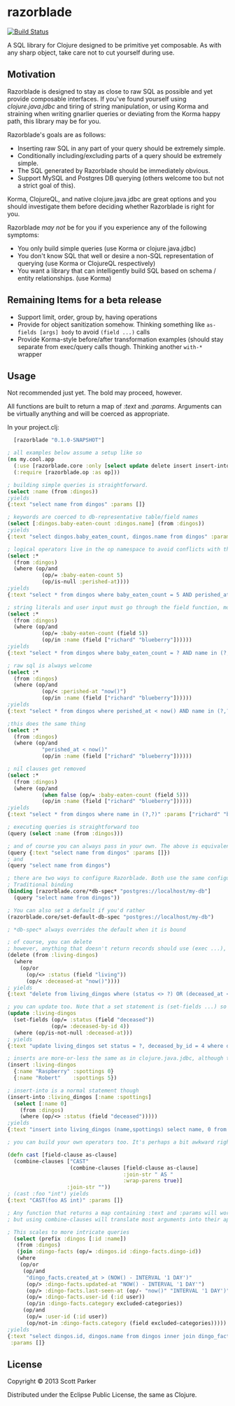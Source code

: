 # razorblade

[![Build Status](https://secure.travis-ci.org/citizenparker/razorblade.png)](http://travis-ci.org/citizenparker/razorblade)

A SQL library for Clojure designed to be primitive yet composable. As with any sharp object, take care not to cut yourself during use.

## Motivation

Razorblade is designed to stay as close to raw SQL as possible and yet provide composable interfaces. If you've found yourself using _clojure.java.jdbc_ and tiring of string manipulation, or using Korma and straining when writing gnarlier queries or deviating from the Korma happy path, this library may be for you.

Razorblade's goals are as follows:

* Inserting raw SQL in any part of your query should be extremely simple.
* Conditionally including/excluding parts of a query should be extremely simple.
* The SQL generated by Razorblade should be immediately obvious.
* Support MySQL and Postgres DB querying (others welcome too but not a strict goal of this).

Korma, ClojureQL, and native clojure.java.jdbc are great options and you should investigate them before deciding whether Razorblade is right for you.

Razorblade _may not_ be for you if you experience any of the following symptoms:

* You only build simple queries (use Korma or clojure.java.jdbc)
* You don't know SQL that well or desire a non-SQL representation of querying (use Korma or ClojureQL respectively)
* You want a library that can intelligently build SQL based on schema / entity relationships. (use Korma)

## Remaining Items for a beta release
* Support limit, order, group by, having operations
* Provide for object sanitization somehow. Thinking something like ```as-fields [args] body``` to avoid ```(field ...)``` calls
* Provide Korma-style before/after transformation examples (should stay separate from exec/query calls though. Thinking another ```with-*``` wrapper

## Usage

Not recommended just yet. The bold may proceed, however.

All functions are built to return a map of _:text_ and _:params_. Arguments can be virtually anything and will be coerced as appropriate.

In your project.clj:
```clj
  [razorblade "0.1.0-SNAPSHOT"]
```

```clj
; all examples below assume a setup like so
(ns my.cool.app
  (:use [razorblade.core :only [select update delete insert insert-into set-fields from where join prefix combine-clauses]])
  (:require [razorblade.op :as op]))
```

```clj
; building simple queries is straightforward.
(select :name (from :dingos))
;yields
{:text "select name from dingos" :params []}
```

```clj
; keywords are coerced to db-representative table/field names
(select [:dingos.baby-eaten-count :dingos.name] (from :dingos))
;yields
{:text "select dingos.baby_eaten_count, dingos.name from dingos" :params []}
```

```clj
; logical operators live in the op namespace to avoid conflicts with their Clojure equivalents
(select :*
  (from :dingos)
  (where (op/and
           (op/= :baby-eaten-count 5)
           (op/is-null :perished-at))))
;yields
{:text "select * from dingos where baby_eaten_count = 5 AND perished_at IS NULL" :params []}
```

```clj
; string literals and user input must go through the field function, most other literals can
(select :*
  (from :dingos)
  (where (op/and
           (op/= :baby-eaten-count (field 5))
           (op/in :name (field ["richard" "blueberry"])))))
;yields
{:text "select * from dingos where baby_eaten_count = ? AND name in (?,?)" :params [5 "richard" "blueberry"]}
```

```clj
; raw sql is always welcome
(select :*
  (from :dingos)
  (where (op/and
           (op/< :perished-at "now()")
           (op/in :name (field ["richard" "blueberry"])))))
;yields
{:text "select * from dingos where perished_at < now() AND name in (?,?)" :params [5 "richard" "blueberry"]}

;this does the same thing
(select :*
  (from :dingos)
  (where (op/and
           "perished_at < now()"
           (op/in :name (field ["richard" "blueberry"])))))
```

```clj
; nil clauses get removed
(select :*
  (from :dingos)
  (where (op/and
           (when false (op/= :baby-eaten-count (field 5)))
           (op/in :name (field ["richard" "blueberry"])))))
;yields
{:text "select * from dingos where name in (?,?)" :params ["richard" "blueberry"]}
```

```clj
; executing queries is straightforward too
(query (select :name (from :dingos)))

; and of course you can always pass in your own. The above is equivalent to
(query {:text "select name from dingos" :params []})
; and
(query "select name from dingos")
```

```clj
; there are two ways to configure Razorblade. Both use the same configuration as clojure.java.jdbc - http://clojure.github.com/java.jdbc/#clojure.java.jdbc/with-connection
; Traditional binding
(binding [razorblade.core/*db-spec* "postgres://localhost/my-db"]
  (query "select name from dingos"))

; You can also set a default if you'd rather
(razorblade.core/set-default-db-spec "postgres://localhost/my-db")

; *db-spec* always overrides the default when it is bound
```

```clj
; of course, you can delete
; however, anything that doesn't return records should use (exec ...), not (query ...)
(delete (from :living-dingos)
  (where
    (op/or
      (op/<> :status (field "living"))
      (op/< :deceased-at "now()"))))
; yields
{:text "delete from living_dingos where (status <> ?) OR (deceased_at < now())" :params ["living"]}

; you can update too. Note that a set statement is (set-fields ...) so as not to conflict with core/set
(update :living-dingos
  (set-fields (op/= :status (field "deceased"))
              (op/= :deceased-by-id 4))
  (where (op/is-not-null :deceased-at)))
; yields
{:text "update living_dingos set status = ?, deceased_by_id = 4 where deceased_at is not null" :params ["deceased"]}
```

```clj
; inserts are more-or-less the same as in clojure.java.jdbc, although table names go through clause transformation
(insert :living-dingos
  {:name "Raspberry" :spottings 0}
  {:name "Robert"    :spottings 5})

; insert-into is a normal statement though
(insert-into :living_dingos [:name :spottings]
  (select [:name 0]
    (from :dingos)
    (where (op/<> :status (field "deceased")))))
;yields
{:text "insert into living_dingos (name,spottings) select name, 0 from dingos where status <> ?" :params []}
```

```clj
; you can build your own operators too. It's perhaps a bit awkward right now, though (patches welcome - much is missing)

(defn cast [field-clause as-clause]
  (combine-clauses ["CAST"
                    (combine-clauses [field-clause as-clause]
                                     :join-str " AS "
                                     :wrap-parens true)]
                   :join-str ""))
; (cast :foo "int") yields
{:text "CAST(foo AS int)" :params []}

; Any function that returns a map containing :text and :params will work
; but using combine-clauses will translate most arguments into their appropriate representation
```

```clj
; This scales to more intricate queries
  (select (prefix :dingos [:id :name])
   (from :dingos)
   (join :dingo-facts (op/= :dingos.id :dingo-facts.dingo-id))
   (where
    (op/or
     (op/and
      "dingo_facts.created_at > (NOW() - INTERVAL '1 DAY')"
      (op/> :dingo-facts.updated-at "NOW() - INTERVAL '1 DAY'")
      (op/> :dingo-facts.last-seen-at (op/- "now()" "INTERVAL '1 DAY')"))
      (op/= :dingo-facts.user-id (:id user))
      (op/in :dingo-facts.category excluded-categories))
     (op/and
      (op/= :user-id (:id user))
      (op/not-in :dingo-facts.category (field excluded-categories)))))
;yields
{:text "select dingos.id, dingos.name from dingos inner join dingo_facts on dingos.id = dingo_facts.dingo_id where ((dingo_facts.created_at > (NOW() - INTERVAL '1 DAY')) AND (dingo_facts.updated_at > NOW() - INTERVAL '1 DAY') AND (dingo_facts.last_seen_at > now() - INTERVAL '1 DAY')) AND (dingo_facts.user_id = 4) AND (dingo_facts.category in (1,2,3,4))) OR ((user_id = 4) AND (dingo_facts.category not in (1,2,3,4)))"
 :params []}
```

## License

Copyright © 2013 Scott Parker

Distributed under the Eclipse Public License, the same as Clojure.
